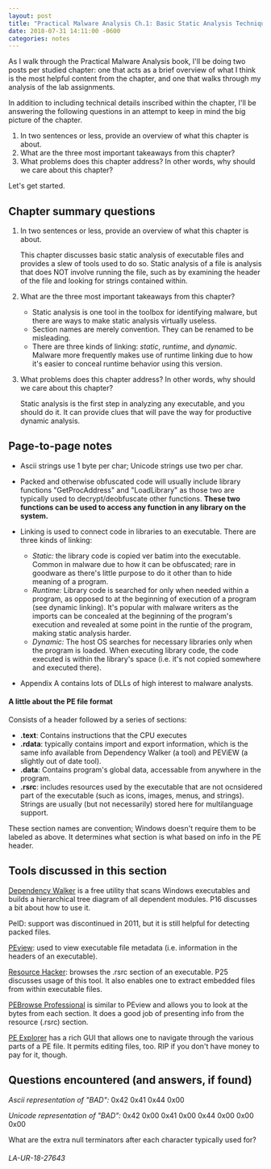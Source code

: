 ```yaml
---
layout: post
title: "Practical Malware Analysis Ch.1: Basic Static Analysis Techniques"
date: 2018-07-31 14:11:00 -0600
categories: notes
---
```


As I walk through the Practical Malware Analysis book, I'll be doing two posts per studied chapter: one that acts as a brief overview of what I think is the most helpful content from the chapter, and one that walks through my analysis of the lab assignments.

In addition to including technical details inscribed within the chapter, I'll be answering the following questions in an attempt to keep in mind the big picture of the chapter. 

1. In two sentences or less, provide an overview of what this chapter is about.
2. What are the three most important takeaways from this chapter?
3. What problems does this chapter address? In other words, why should we care about this chapter?


Let's get started. 


## Chapter summary questions
1. In two sentences or less, provide an overview of what this chapter is about.
	
	This chapter discusses basic static analysis of executable files and provides a slew of tools used to do so. Static analysis of a file is analysis that does NOT involve running the file, such as by examining the header of the file and looking for strings contained within. 


2. What are the three most important takeaways from this chapter?

	* Static analysis is one tool in the toolbox for identifying malware, but there are ways to make static analysis virtually useless. 
	* Section names are merely convention. They can be renamed to be misleading.
	* There are three kinds of linking: *static*, *runtime*, and *dynamic*. Malware more frequently makes use of runtime linking due to how it's easier to conceal runtime behavior using this version. 


3. What problems does this chapter address? In other words, why should we care about this chapter?

	Static analysis is the first step in analyzing any executable, and you should do it. It can provide clues that will pave the way for productive dynamic analysis.





## Page-to-page notes
* Ascii strings use 1 byte per char; Unicode strings use two per char. 
* Packed and otherwise obfuscated code will usually include library functions "GetProcAddress" and "LoadLibrary" as those two are typically used to decrypt/deobfuscate other functions. **These two functions can be used to access any function in any library on the system.**

* Linking is used to connect code in libraries to an executable. There are three kinds of linking:
  * _Static:_ the library code is copied ver batim into the executable. Common in malware due to how it can be obfuscated; rare in goodware as there's little purpose to do it other than to hide meaning of a program.
  * _Runtime:_ Library code is searched for only when needed within a program, as opposed to at the beginning of execution of a program (see dynamic linking). It's popular with malware writers as the imports can be concealed at the beginning of the program's execution and revealed at some point in the runtie of the program, making static analysis harder. 
  * _Dynamic:_ The host OS searches for necessary libraries only when the program is loaded. When executing library code, the code executed is within the library's space (i.e. it's not copied somewhere and executed there). 

* Appendix A contains lots of DLLs of high interest to malware analysts. 

#### A little about the PE file format

Consists of a header followed by a series of sections:
* **.text**: Contains instructions that the CPU executes
* **.rdata**: typically contains import and export information, which is the same info available from Dependency Walker (a tool) and PEViEW (a slightly out of date tool). 
* **.data**: Contains program's global data, accessable from anywhere in the program. 
* **.rsrc**: includes resources used by the executable that are not ocnsidered part of the executable (such as icons, images, menus, and strings). Strings are usually (but not necessarily) stored here for multilanguage support.

These section names are convention; Windows doesn't require them to be labeled as above. It determines what section is what based on info in the PE header. 



## Tools discussed in this section
[Dependency Walker](http://dependencywalker.com/) is a free utility that scans Windows executables and builds a hierarchical tree diagram of all dependent modules. 
P16 discusses a bit about how to use it.

PeID: support was discontinued in 2011, but it is still helpful for detecting packed files.

[PEview](http://wjradburn.com/software/): used to view executable file metadata (i.e. information in the headers of an executable).

[Resource Hacker](http://angusj.com/): browses the .rsrc section of an executable. P25 discusses usage of this tool. It also enables one to extract embedded files from within executable files. 

[PEBrowse Professional](http://www.smidgeonsoft.prohosting.com/pebrowse-pro-file-viewer.html) is similar to PEview and allows you to look at the bytes from each section. It does a good job of presenting info from the resource (.rsrc) section.

[PE Explorer](http://heaventools.com/) has a rich GUI that allows one to navigate through the various parts of a PE file. It permits editing files, too. RIP if you don't have money to pay for it, though. 



## Questions encountered (and answers, if found)

_Ascii  representation of "BAD":_
0x42 0x41 0x44 0x00

_Unicode representation of "BAD":_
0x42 0x00 0x41 0x00 0x44 0x00 0x00 0x00

What are the extra null terminators after each character typically used for?


###### LA-UR-18-27643

